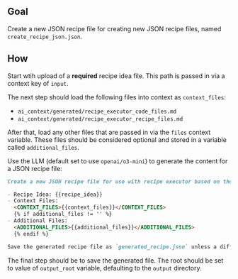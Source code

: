 ## Goal

Create a new JSON recipe file for creating new JSON recipe files, named `create_recipe_json.json`.

## How

Start wtih upload of a **required** recipe idea file. This path is passed in via a context key of `input`.

The next step should load the following files into context as `context_files`:

- `ai_context/generated/recipe_executor_code_files.md`
- `ai_context/generated/recipe_executor_recipe_files.md`

After that, load any other files that are passed in via the `files` context variable. These files should be considered optional and stored in a variable called `additional_files`.

Use the LLM (default set to use `openai/o3-mini`) to generate the content for a JSON recipe file:

```markdown
Create a new JSON recipe file for use with recipe executor based on the following content:

- Recipe Idea: {{recipe_idea}}
- Context Files:
  <CONTEXT_FILES>{{context_files}}</CONTEXT_FILES>
  {% if additional_files != '' %}
- Additional Files:
  <ADDITIONAL_FILES>{{additional_files}}</ADDITIONAL_FILES>
  {% endif %}

Save the generated recipe file as `generated_recipe.json` unless a different name is specified in the recipe idea.
```

The final step should be to save the generated file. The root should be set to value of `output_root` variable, defaulting to the `output` directory.

